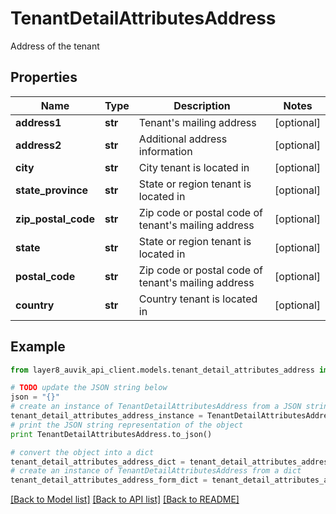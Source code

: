 # TenantDetailAttributesAddress

Address of the tenant

## Properties
Name | Type | Description | Notes
------------ | ------------- | ------------- | -------------
**address1** | **str** | Tenant&#39;s mailing address | [optional] 
**address2** | **str** | Additional address information | [optional] 
**city** | **str** | City tenant is located in | [optional] 
**state_province** | **str** | State or region tenant is located in | [optional] 
**zip_postal_code** | **str** | Zip code or postal code of tenant&#39;s mailing address | [optional] 
**state** | **str** | State or region tenant is located in | [optional] 
**postal_code** | **str** | Zip code or postal code of tenant&#39;s mailing address | [optional] 
**country** | **str** | Country tenant is located in | [optional] 

## Example

```python
from layer8_auvik_api_client.models.tenant_detail_attributes_address import TenantDetailAttributesAddress

# TODO update the JSON string below
json = "{}"
# create an instance of TenantDetailAttributesAddress from a JSON string
tenant_detail_attributes_address_instance = TenantDetailAttributesAddress.from_json(json)
# print the JSON string representation of the object
print TenantDetailAttributesAddress.to_json()

# convert the object into a dict
tenant_detail_attributes_address_dict = tenant_detail_attributes_address_instance.to_dict()
# create an instance of TenantDetailAttributesAddress from a dict
tenant_detail_attributes_address_form_dict = tenant_detail_attributes_address.from_dict(tenant_detail_attributes_address_dict)
```
[[Back to Model list]](../README.md#documentation-for-models) [[Back to API list]](../README.md#documentation-for-api-endpoints) [[Back to README]](../README.md)



